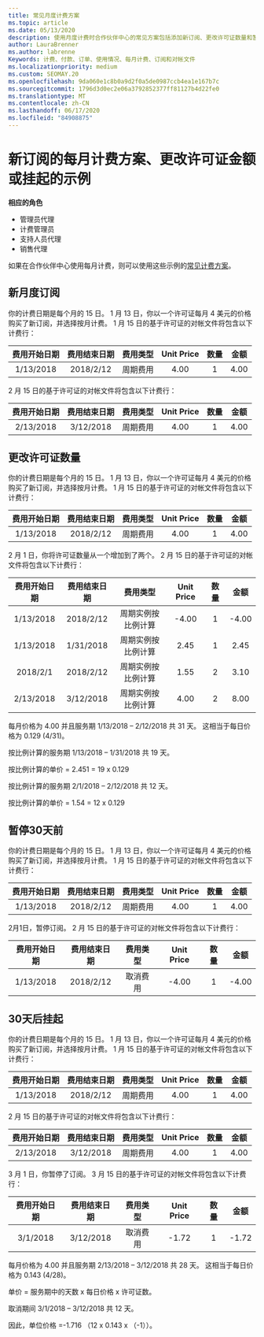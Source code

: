 ```yaml
---
title: 常见月度计费方案
ms.topic: article
ms.date: 05/13/2020
description: 使用月度计费时合作伙伴中心的常见方案包括添加新订阅、更改许可证数量和暂停订阅。
author: LauraBrenner
ms.author: labrenne
Keywords: 计费、付款、订单、使用情况、每月计费、订阅和对帐文件
ms.localizationpriority: medium
ms.custom: SEOMAY.20
ms.openlocfilehash: 9da060e1c8b0a9d2f0a5de0987ccb4ea1e167b7c
ms.sourcegitcommit: 1796d3d0ec2e06a3792852377ff81127b4d22fe0
ms.translationtype: MT
ms.contentlocale: zh-CN
ms.lasthandoff: 06/17/2020
ms.locfileid: "84908875"
---
```

# <a name="sample-monthly-billing-scenarios-for-new-subscriptions-changing-license-amounts-or-suspensions"></a>新订阅的每月计费方案、更改许可证金额或挂起的示例

**相应的角色**

- 管理员代理
- 计费管理员
- 支持人员代理
- 销售代理

如果在合作伙伴中心使用每月计费，则可以使用这些示例的[常见计费方案](common-billing-scenarios.md)。

## <a name="new-monthly-subscription"></a>新月度订阅

你的计费日期是每个月的 15 日。 1 月 13 日，你以一个许可证每月 4 美元的价格购买了新订阅，并选择按月计费。 1 月 15 日的基于许可证的对帐文件将包含以下计费行：

|费用开始日期 |费用结束日期 |费用类型 |Unit Price |数量 |金额 |
|       :---:      |    :---:       | :---:      |:---:      |:---:    |:---:  |
|1/13/2018         |2018/2/12    |周期费用   |4.00       |1        |4.00 |

2 月 15 日的基于许可证的对帐文件将包含以下计费行：

|费用开始日期 |费用结束日期 |费用类型 |Unit Price |数量 |金额 |
|       :---:      |    :---:       | :---:      |:---:      |:---:    |:---:  |
|2/13/2018         |3/12/2018    |周期费用   |4.00       |1        |4.00 |

## <a name="change-license-quantity"></a>更改许可证数量

你的计费日期是每个月的 15 日。 1 月 13 日，你以一个许可证每月 4 美元的价格购买了新订阅，并选择按月计费。 1 月 15 日的基于许可证的对帐文件将包含以下计费行：

|费用开始日期 |费用结束日期 |费用类型 |Unit Price |数量 |金额 |
|       :---:      |    :---:       | :---:      |:---:      |:---:    |:---:  |
|1/13/2018         |2018/2/12    |周期费用   |4.00       |1        |4.00    |

2 月 1 日，你将许可证数量从一个增加到了两个。 2 月 15 日的基于许可证的对帐文件将包含以下计费行：

|费用开始日期 |费用结束日期 |费用类型 |Unit Price |数量 |金额 |
|       :---:      |    :---:       | :---:      |:---:      |:---:    |:---:  |
| 1/13/2018        |2018/2/12    |周期实例按比例计算   |-4.00       |1        |-4.00   |
|1/13/2018         |1/31/2018    | 周期实例按比例计算   |2.45       |1        |2.45    |
|2018/2/1         |2018/2/12    | 周期实例按比例计算   |1.55       |2        |3.10    |
|2/13/2018         |3/12/2018    | 周期实例按比例计算   |4.00       |2        |8.00    |

每月价格为 4.00 并且服务期 1/13/2018 – 2/12/2018 共 31 天。 这相当于每日价格为 0.129 (4/31)。

按比例计算的服务期 1/13/2018 – 1/31/2018 共 19 天。

按比例计算的单价 = 2.451 = 19 x 0.129

按比例计算的服务期 2/1/2018 – 2/12/2018 共 12 天。

按比例计算的单价 = 1.54 = 12 x 0.129

## <a name="suspend-before-30-days"></a>暂停30天前

你的计费日期是每个月的 15 日。 1 月 13 日，你以一个许可证每月 4 美元的价格购买了新订阅，并选择按月计费。 1 月 15 日的基于许可证的对帐文件将包含以下计费行：

|费用开始日期 |费用结束日期 |费用类型 |Unit Price |数量 |金额 |
|       :---:      |    :---:       | :---:      |:---:      |:---:    |:---:  |
|1/13/2018         |2018/2/12    |周期费用   |4.00       |1        |4.00    |

2月1日，暂停订阅。 2 月 15 日的基于许可证的对帐文件将包含以下计费行：

|费用开始日期 |费用结束日期 |费用类型 |Unit Price |数量 |金额 |
|       :---:      |    :---:       | :---:      |:---:      |:---:    |:---:  |
1/13/2018|2018/2/12|取消费用|-4.00|1|-4.00

## <a name="suspend-after-30-days"></a>30天后挂起

你的计费日期是每个月的 15 日。 1 月 13 日，你以一个许可证每月 4 美元的价格购买了新订阅，并选择按月计费。 1 月 15 日的基于许可证的对帐文件将包含以下计费行：

|费用开始日期 |费用结束日期 |费用类型 |Unit Price |数量 |金额 |
|       :---:      |    :---:       | :---:      |:---:      |:---:    |:---:  |
1/13/2018|2018/2/12|周期费用|4.00|1|4.00

2 月 15 日的基于许可证的对帐文件将包含以下计费行：

|费用开始日期 |费用结束日期 |费用类型 |Unit Price |数量 |金额 |
|       :---:      |    :---:       | :---:      |:---:      |:---:    |:---:  |
2/13/2018|3/12/2018|周期费用|4.00|1|4.00

3 月 1 日，你暂停了订阅。 3 月 15 日的基于许可证的对帐文件将包含以下计费行：

|费用开始日期 |费用结束日期 |费用类型 |Unit Price |数量 |金额 |
|       :---:      |    :---:       | :---:      |:---:      |:---:    |:---:  |
3/1/2018|3/12/2018|取消费用|-1.72|1|-1.72

每月价格为 4.00 并且服务期 2/13/2018 – 3/12/2018 共 28 天。 这相当于每日价格为 0.143 (4/28)。

单价 = 服务期中的天数 x 每日价格 x 许可证数。

取消期间 3/1/2018 – 3/12/2018 共 12 天。

因此，单位价格 =-1.716 （12 x 0.143 x （-1））。
